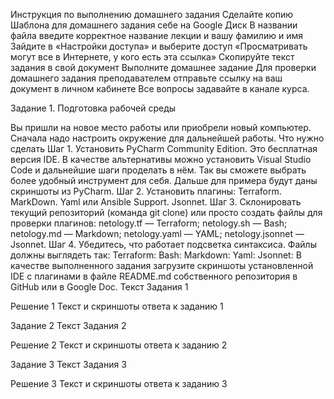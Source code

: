 Инструкция по выполнению домашнего задания
Сделайте копию Шаблона для домашнего задания себе на Google Диск
В названии файла введите корректное название лекции и вашу фамилию и имя
Зайдите в «Настройки доступа» и выберите доступ «Просматривать могут все в Интернете, у кого есть эта ссылка»
Скопируйте текст задания в свой документ
Выполните домашнее задание
Для проверки домашнего задания преподавателем отправьте ссылку на ваш документ в личном кабинете
Все вопросы задавайте в канале курса.

Задание 1. Подготовка рабочей среды

Вы пришли на новое место работы или приобрели новый компьютер. Сначала надо настроить окружение для дальнейшей работы.
Что нужно сделать
Шаг 1. Установить PyCharm Community Edition. Это бесплатная версия IDE. В качестве альтернативы можно установить Visual Studio Code и дальнейшие шаги проделать в нём. Так вы сможете выбрать более удобный инструмент для себя.
Дальше для примера будут даны скриншоты из PyCharm.
Шаг 2. Установить плагины:
Terraform.
MarkDown.
Yaml или Ansible Support.
Jsonnet.
Шаг 3. Склонировать текущий репозиторий (команда git clone) или просто создать файлы для проверки плагинов:
netology.tf — Terraform;
netology.sh — Bash;
netology.md — Markdown;
netology.yaml — YAML;
netology.jsonnet — Jsonnet.
Шаг 4. Убедитесь, что работает подсветка синтаксиса. Файлы должны выглядеть так:
Terraform: 
Bash: 
Markdown: 
Yaml: 
Jsonnet: 
В качестве выполненного задания загрузите скриншоты установленной IDE с плагинами в файле README.md собственного репозитория в GitHub или в Google Doc.
Текст Задания 1

Решение 1
Текст  и скриншоты ответа к заданию 1


Задание 2
Текст Задания 2

Решение 2
Текст и скриншоты ответа к заданию 2


Задание 3
Текст Задания 3

Решение 3
Текст и скриншоты ответа к заданию 3

